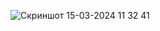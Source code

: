 ![Скриншот 15-03-2024 11 32 41](https://github.com/dasturlashkursi/Joriy_kalendar/assets/161709554/1cafb07d-facd-45ae-ba82-5461013e6676)
